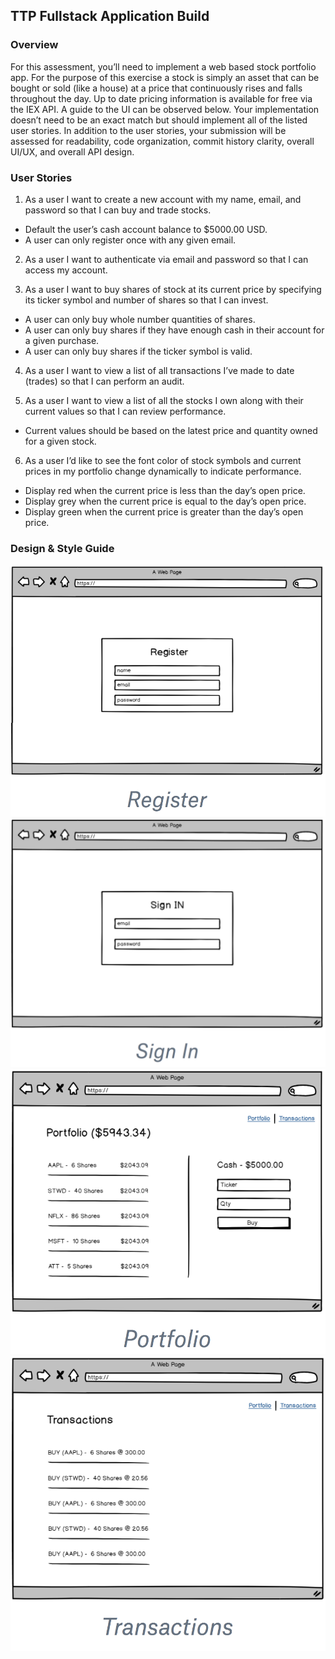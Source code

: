 ## TTP Fullstack Application Build

### Overview

For this assessment, you’ll need to implement a web based stock portfolio app. For the purpose of this exercise a stock is simply an asset that can be bought or sold (like a house) at a price that continuously rises and falls throughout the day. Up to date pricing information is available for free via the IEX API. A guide to the UI can be observed below. Your implementation doesn’t need to be an exact match but should implement all of the listed user stories. In addition to the user stories, your submission will be assessed for readability, code organization, commit history clarity, overall UI/UX, and overall API design.


### User Stories

1. As a user I want to create a new account with my name, email, and password so that I can buy and trade stocks.
- Default the user’s cash account balance to $5000.00 USD.
- A user can only register once with any given email.

2. As a user I want to authenticate via email and password so that I can access my account.

3. As a user I want to buy shares of stock at its current price by specifying its ticker symbol and number of shares so that I can invest.
- A user can only buy whole number quantities of shares.
- A user can only buy shares if they have enough cash in their account for a given purchase.
- A user can only buy shares if the ticker symbol is valid.

4. As a user I want to view a list of all transactions I’ve made to date (trades) so that I can perform an audit.

5. As a user I want to view a list of all the stocks I own along with their current
values so that I can review performance.
- Current values should be based on the latest price and quantity owned for a given stock.

6. As a user I’d like to see the font color of stock symbols and current prices in my portfolio change dynamically to indicate performance.
- Display red when the current price is less than the day’s open price.
- Display grey when the current price is equal to the day’s open price.
- Display green when the current price is greater than the day’s open price.


### Design & Style Guide

![Regiser](/images/Register.png)
![Sign In](/images/SignIn.png)
![Portfolio](/images/Portfolio.png)
![Transactions](/images/Transactions.png)